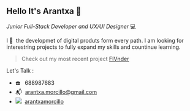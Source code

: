 

## Hello It's Arantxa 👋   
*Junior Full-Stack Developer and UX/UI Designer*  💻   

I 💜 &nbsp;the developmet of digital produts form every path. I am looking for interestring projects to fully expand my skills and countinue learning.

> Check out my most recent project [FIVnder](https://github.com/karinagiuseppina/final-project-pineapple)

Let's Talk :
- ☎️ &nbsp; 688987683
- 📬  &nbsp;arantxa.morcillo@gmail.com
- ![](https://icons.iconarchive.com/icons/danleech/simple/16/linkedin-icon.png) &nbsp;[arantxamorcillo](https://www.linkedin.com/in/arantxa-morcillo-martin/)
